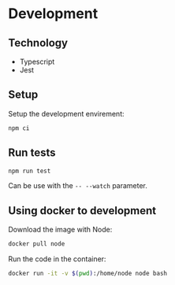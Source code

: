# Development

## Technology

* Typescript
* Jest

## Setup

Setup the development envirement:

```sh
npm ci
```

## Run tests

```sh
npm run test
```

Can be use with the `-- --watch` parameter.

## Using docker to development

Download the image with Node:

```sh
docker pull node
```

Run the code in the container:

```sh
docker run -it -v $(pwd):/home/node node bash
```

